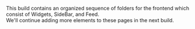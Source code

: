 This build contains an organized sequence of folders for the frontend which consist of Widgets, SideBar, and Feed.\
We'll continue adding more elements to these pages in the next build.
